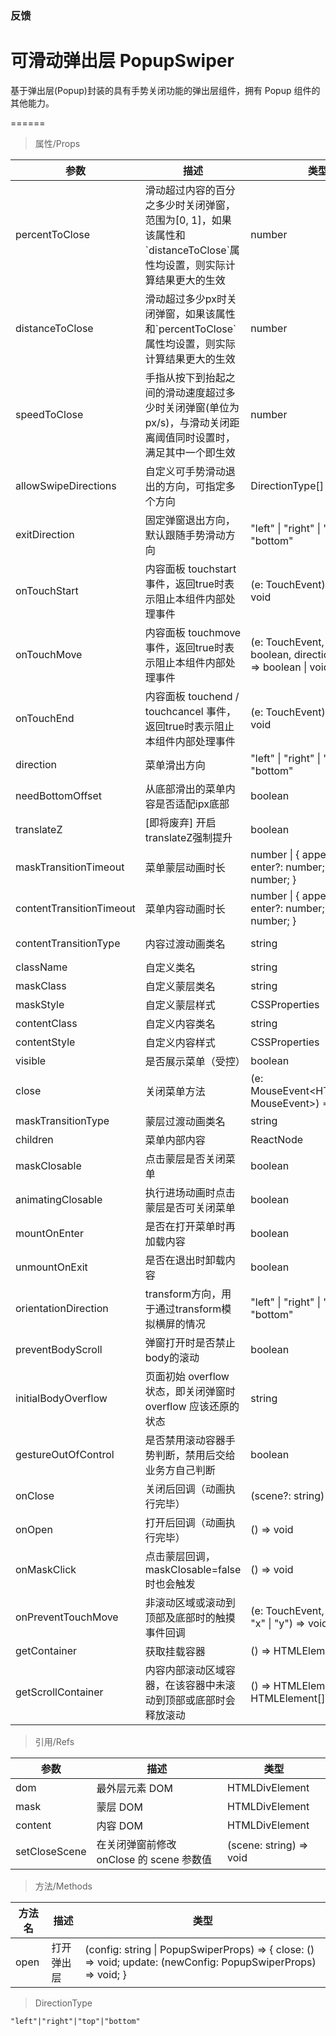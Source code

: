 ### 反馈

# 可滑动弹出层 PopupSwiper

基于弹出层(Popup)封装的具有手势关闭功能的弹出层组件，拥有 Popup 组件的其他能力。

======

> 属性/Props

|参数|描述|类型|默认值|
|----------|-------------|------|------|
|percentToClose|滑动超过内容的百分之多少时关闭弹窗，范围为\[0, 1\]，如果该属性和\`distanceToClose\`属性均设置，则实际计算结果更大的生效|number|0.3|
|distanceToClose|滑动超过多少px时关闭弹窗，如果该属性和\`percentToClose\`属性均设置，则实际计算结果更大的生效|number|10|
|speedToClose|手指从按下到抬起之间的滑动速度超过多少时关闭弹窗(单位为px/s)，与滑动关闭距离阈值同时设置时，满足其中一个即生效|number|200|
|allowSwipeDirections|自定义可手势滑动退出的方向，可指定多个方向|DirectionType\[\]|必填|
|exitDirection|固定弹窗退出方向，默认跟随手势滑动方向|"left" \| "right" \| "top" \| "bottom"|-|
|onTouchStart|内容面板 touchstart 事件，返回true时表示阻止本组件内部处理事件|(e: TouchEvent) =\> boolean \| void|-|
|onTouchMove|内容面板 touchmove 事件，返回true时表示阻止本组件内部处理事件|(e: TouchEvent, prevented: boolean, direction: "x" \| "y") =\> boolean \| void|-|
|onTouchEnd|内容面板 touchend / touchcancel 事件，返回true时表示阻止本组件内部处理事件|(e: TouchEvent) =\> boolean \| void|-|
|direction|菜单滑出方向|"left" \| "right" \| "top" \| "bottom"|"bottom"|
|needBottomOffset|从底部滑出的菜单内容是否适配ipx底部|boolean|false|
|translateZ|\[即将废弃\] 开启translateZ强制提升|boolean|false|
|maskTransitionTimeout|菜单蒙层动画时长|number \| \{ appear?: number; enter?: number; exit?: number; \}|{ enter: 450, exit: 240 }|
|contentTransitionTimeout|菜单内容动画时长|number \| \{ appear?: number; enter?: number; exit?: number; \}|{ enter: 450, exit: 240 }|
|contentTransitionType|内容过渡动画类名|string|\`slide-from-${props.direction}\`|
|className|自定义类名|string|-|
|maskClass|自定义蒙层类名|string|-|
|maskStyle|自定义蒙层样式|CSSProperties|-|
|contentClass|自定义内容类名|string|-|
|contentStyle|自定义内容样式|CSSProperties|-|
|visible|是否展示菜单（受控）|boolean|必填|
|close|关闭菜单方法|(e: MouseEvent\<HTMLElement, MouseEvent\>) =\> void|必填|
|maskTransitionType|蒙层过渡动画类名|string|"fade"|
|children|菜单内部内容|ReactNode|-|
|maskClosable|点击蒙层是否关闭菜单|boolean|true|
|animatingClosable|执行进场动画时点击蒙层是否可关闭菜单|boolean|false|
|mountOnEnter|是否在打开菜单时再加载内容|boolean|true|
|unmountOnExit|是否在退出时卸载内容|boolean|true|
|orientationDirection|transform方向，用于通过transform模拟横屏的情况|"left" \| "right" \| "top" \| "bottom"|"top"|
|preventBodyScroll|弹窗打开时是否禁止body的滚动|boolean|true|
|initialBodyOverflow|页面初始 overflow 状态，即关闭弹窗时 overflow 应该还原的状态|string|第一个全屏组件（弹窗、toast等）打开时页面overflow值|
|gestureOutOfControl|是否禁用滚动容器手势判断，禁用后交给业务方自己判断|boolean|false|
|onClose|关闭后回调（动画执行完毕）|(scene?: string) =\> void|-|
|onOpen|打开后回调（动画执行完毕）|() =\> void|-|
|onMaskClick|点击蒙层回调，maskClosable=false时也会触发|() =\> void|-|
|onPreventTouchMove|非滚动区域或滚动到顶部及底部时的触摸事件回调|(e: TouchEvent, direction: "x" \| "y") =\> void|-|
|getContainer|获取挂载容器|() =\> HTMLElement|-|
|getScrollContainer|内容内部滚动区域容器，在该容器中未滚动到顶部或底部时会释放滚动|() =\> HTMLElement \| HTMLElement\[\]|-|

> 引用/Refs

|参数|描述|类型|
|----------|-------------|------|
|dom|最外层元素 DOM|HTMLDivElement|
|mask|蒙层 DOM|HTMLDivElement|
|content|内容 DOM|HTMLDivElement|
|setCloseScene|在关闭弹窗前修改 onClose 的 scene 参数值|(scene: string) =\> void|

> 方法/Methods

|方法名|描述|类型|
|----------|-------------|------|
|open|打开弹出层|(config: string \| PopupSwiperProps) =\> \{ close: () =\> void; update: (newConfig: PopupSwiperProps) =\> void; \}|

> DirectionType

```
"left"|"right"|"top"|"bottom"
```

